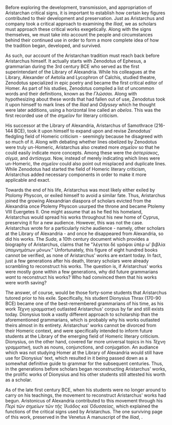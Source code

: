Before exploring the development, transmission, and appropriation of Aristarchan critical signs, it is important to establish how certain key figures contributed to their development and preservation. Just as Aristarchus and company took a critical approach to examining the _Iliad_, we as scholars must approach these critical works exegetically. Along with the signs themselves, we must take into account the people and circumstances behind their continued use in order to form a more complete idea of how the tradition began, developed, and survived.

As such, our account of the Aristarchan tradition must reach back before Aristarchus himself. It actually starts with Zenodotus of Ephesus, a grammarian during the 3rd century BCE who served as the first superintendant of the Library of Alexandria. While his colleagues at the Library, Alexander of Aetolia and Lycophron of Calchis, studied theatre, Zenodotus specialized in epic poetry and became the first critical editor of Homer. As part of his studies, Zenodotus compiled a list of uncommon words and their definitions, known as the _Γλῶσσαι_. Along with hypothesizing about these words that had fallen out of use, Zenodotus took it upon himself to mark lines of the _Iliad_ and _Odyssey_ which he thought were later additions, using a horizontal line called an _obelos_. This was the first recorded use of the _σημεῖον_ for literary criticism.

His successor at the Library of Alexandria, Aristarchus of Samothrace (216-144 BCE), took it upon himself to expand upon and revise Zenodotus' fledgling field of Homeric criticism - seemingly because he disagreed with so much of it. Along with debating whether lines obelized by Zenodotus were truly un-Homeric, Aristarchus also created more _σημεῖον_ so that he could easily indicate more concepts. Among these were the _ἀστερίσκος_, _σίγμα_, and _ἀντίσιγμα_. Now, instead of merely indicating which lines were un-Homeric, the _σημεῖον_ could also point out misplaced and duplicate lines. While Zenodotus had started the field of Homeric literary criticism, Aristarchus added necessary components in order to make it more applicable and exact.

Towards the end of his life, Aristarchus was most likely either exiled by Ptolomy Physcon, or exiled himself to avoid a similar fate. Thus, Aristarchus joined the growing Alexandrian diaspora of scholars evicted from the Alexandria once Ptolemy Physcon usurped the throne and became Ptolemy VIII Euergetes II. One might assume that as he fled his homeland, Aristarchus would spread his works throughout his new home of Cyprus, preserving it for a new audience. However, this was not the case. Aristarchus wrote for a particularly niche audience - namely, other scholars at the Library of Alexandria - and once he disappeared from Alexandria, so did his works. The _Suda_, a 10th century document which provides a biography of Aristarchus, claims that he "λέγεται δὲ γράψαι ὑπὲρ ωʹ βιβλία ὑπομνημάτων μόνων." Unfortunately, this figure of eight hundred books cannot be verified, as none of Aristarchus' works are extant today. In fact, just a few generations after his death, literary scholars were already scrambling to reconstruct his works. The question is, if Aristarchus' works were mostly gone within a few generations, why did future grammarians _want_ to reconstruct his works? Who had convinced them that his works were worth saving?

The answer, of course, would be those forty-some students that Aristarchus tutored prior to his exile. Specifically, his student Dionysius Thrax (170-90 BCE) became one of the best-remembered grammarians of his time, as his work _Τέχνη γραμματική_ outlasted Aristarchus' corpus by far and still exists today. Dionysius took a vastly different approach to scholarship than the aforementioned grammarians, which is probably why his works outlasted theirs almost in its entirety. Aristarchus' works cannot be divorced from their Homeric context, and were specifically intended to inform future students at the Library of the emerging field of Homeric literary criticism. Dionysius, on the other hand, covered far more universal topics in his _Τέχνη γραμματική_, such as nouns, conjunctions, and conjugation. An audiance which was not studying Homer at the Library of Alexandria would still have use for Dionysius' text, which resulted in it being passed down as a somewhat definitive guide to grammar for the subsequent centuries. Thus, in the generations before scholars began reconstructing Aristarchus' works, the prolific works of Dionysius and his other students still attested his worth as a scholar.

As of the late first century BCE, when his students were no longer around to carry on his teachings, the movement to reconstruct Aristarchus' works had begun. Aristonicus of Alexandria contributed to this movement through his _Περὶ τῶν σημείων τῶν τῆς Ἰλιάδος καὶ Ὀδυσσείας_, which explained the functions of the critical signs used by Aristarchus. The one surviving page of this work, preserved in the Venetus A manuscript of the _Iliad_, . 
